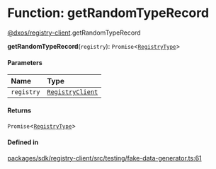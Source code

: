 # Function: getRandomTypeRecord

[@dxos/registry-client](../modules/dxos_registry_client.md).getRandomTypeRecord

**getRandomTypeRecord**(`registry`): `Promise`<[`RegistryType`](../types/dxos_registry_client.RegistryType.md)\>

#### Parameters

| Name | Type |
| :------ | :------ |
| `registry` | [`RegistryClient`](../classes/dxos_registry_client.RegistryClient.md) |

#### Returns

`Promise`<[`RegistryType`](../types/dxos_registry_client.RegistryType.md)\>

#### Defined in

[packages/sdk/registry-client/src/testing/fake-data-generator.ts:61](https://github.com/dxos/dxos/blob/db8188dae/packages/sdk/registry-client/src/testing/fake-data-generator.ts#L61)
